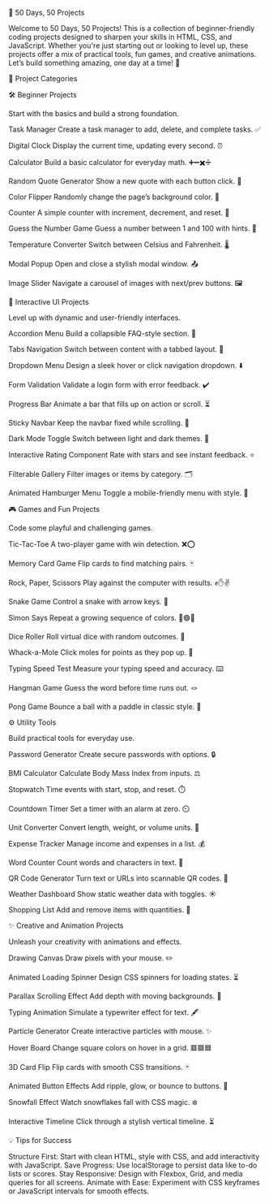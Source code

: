 🌟 50 Days, 50 Projects

Welcome to 50 Days, 50 Projects! This is a collection of beginner-friendly coding projects designed to sharpen your skills in HTML, CSS, and JavaScript. Whether you're just starting out or looking to level up, these projects offer a mix of practical tools, fun games, and creative animations. Let’s build something amazing, one day at a time! 🚀

🎯 Project Categories

🛠️ Beginner Projects

Start with the basics and build a strong foundation.

Task Manager
Create a task manager to add, delete, and complete tasks. ✅

Digital Clock 
Display the current time, updating every second. ⏰

Calculator
Build a basic calculator for everyday math. ➕➖✖️➗

Random Quote Generator
Show a new quote with each button click. 💬

Color Flipper
Randomly change the page’s background color. 🎨

Counter
A simple counter with increment, decrement, and reset. 🔢

Guess the Number Game
Guess a number between 1 and 100 with hints. 🎲

Temperature Converter
Switch between Celsius and Fahrenheit. 🌡️

Modal Popup
Open and close a stylish modal window. 📤

Image Slider
Navigate a carousel of images with next/prev buttons. 🖼️

🌈 Interactive UI Projects

Level up with dynamic and user-friendly interfaces.

Accordion Menu
Build a collapsible FAQ-style section. 📑

Tabs Navigation
Switch between content with a tabbed layout. 📖

Dropdown Menu
Design a sleek hover or click navigation dropdown. ⬇️

Form Validation
Validate a login form with error feedback. ✔️

Progress Bar
Animate a bar that fills up on action or scroll. ⏳

Sticky Navbar
Keep the navbar fixed while scrolling. 📌

Dark Mode Toggle
Switch between light and dark themes. 🌙

Interactive Rating Component
Rate with stars and see instant feedback. ⭐

Filterable Gallery
Filter images or items by category. 🗂️

Animated Hamburger Menu
Toggle a mobile-friendly menu with style. 🍔

🎮 Games and Fun Projects

Code some playful and challenging games.

Tic-Tac-Toe
A two-player game with win detection. ❌⭕

Memory Card Game
Flip cards to find matching pairs. 🃏

Rock, Paper, Scissors
Play against the computer with results. ✊✋✌️

Snake Game
Control a snake with arrow keys. 🐍

Simon Says
Repeat a growing sequence of colors. 🔴🟢🔵

Dice Roller
Roll virtual dice with random outcomes. 🎲

Whack-a-Mole
Click moles for points as they pop up. 🐹

Typing Speed Test
Measure your typing speed and accuracy. ⌨️

Hangman Game
Guess the word before time runs out. 🪢

Pong Game
Bounce a ball with a paddle in classic style. 🏓

⚙️ Utility Tools

Build practical tools for everyday use.

Password Generator
Create secure passwords with options. 🔒

BMI Calculator
Calculate Body Mass Index from inputs. ⚖️

Stopwatch
Time events with start, stop, and reset. ⏱️

Countdown Timer
Set a timer with an alarm at zero. ⏲️

Unit Converter
Convert length, weight, or volume units. 📏

Expense Tracker
Manage income and expenses in a list. 💰

Word Counter
Count words and characters in text. 📝

QR Code Generator
Turn text or URLs into scannable QR codes. 📲

Weather Dashboard
Show static weather data with toggles. ☀️

Shopping List
Add and remove items with quantities. 🛒

✨ Creative and Animation Projects

Unleash your creativity with animations and effects.

Drawing Canvas
Draw pixels with your mouse. ✏️

Animated Loading Spinner
Design CSS spinners for loading states. ⏳

Parallax Scrolling Effect
Add depth with moving backgrounds. 🌌

Typing Animation
Simulate a typewriter effect for text. 🖋️

Particle Generator
Create interactive particles with mouse. ✨

Hover Board
Change square colors on hover in a grid. 🟥🟩🟦

3D Card Flip
Flip cards with smooth CSS transitions. 🃏

Animated Button Effects
Add ripple, glow, or bounce to buttons. 🔘

Snowfall Effect
Watch snowflakes fall with CSS magic. ❄️

Interactive Timeline
Click through a stylish vertical timeline. ⏳

💡 Tips for Success

Structure First: Start with clean HTML, style with CSS, and add interactivity with JavaScript.
Save Progress: Use localStorage to persist data like to-do lists or scores.
Stay Responsive: Design with Flexbox, Grid, and media queries for all screens.
Animate with Ease: Experiment with CSS keyframes or JavaScript intervals for smooth effects.
